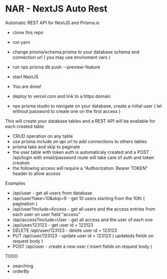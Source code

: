 # NAR - NextJS Auto Rest

Automatic REST API for NextJS and Prisma.io

- clone this repo
- run yarn
- change prisma/schema.prisma to your database schema and connection url ( you may use enviroment vars )
- run npx prisma db push --preview-feature
- start NextJS
- You are done!

- deploy to vercel.com and link to a https domain
- npx prisma studio to navigate on your database, create a initial user ( let without password to create one on the first access )

This will create your database tables and a REST API will be available for each created table
- CRUD operation on any table
- use prisma include on api url to add connections to others tables
- prisma take and skip to paginate
- the user table with token auth is automaticaly created and a POST /api/login with email/password route will take care of auth and
token creation
- the following access will require a "Authorization: Bearer TOKEN" header to allow access

Examples

- /api/user - get all users from database
- /api/user?take=10&skip=9 - get 10 users starting from the 10th ( pagination )
- /api/user?include=Access - get all users and the access entries from each user on user field "access"
- /api/access?include=User - get all access and the user of each one
- /api/user/123123 - get user id = 123123
- DELETE /api/user/123123 - delete user id = 123123
- PUT /api/user/123123 - update user id = 123123 ( updateds fields on request body )
- POST /api/user - create a new user ( insert fields on request body )

TODO

- searching
- orderBy
